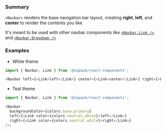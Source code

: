 ### Summary

`<Navbar>` renders the base navigation bar layout, creating **right**, **left**, and **center** to render the contents you like.

It's meant to be used with other navbar components like [`<Navbar.Link />`](#/Components/Organisms/Navbar/NavbarLink) and [`<Navbar.Dropdown />`](#/Components/Organisms/Navbar/NavbarDropdown)

### Examples

- White theme

```ts { "props": { "style": { "transform": "translate3d(0, 0, 0)", "backgroundColor": "#00B9A7", "border": "2px solid #efefef" } } }
import { Navbar, Link } from '@zopauk/react-components';

<Navbar left={<Link>left</Link>} center={<Link>center</Link>} right={<Link>right</Link>} />;
```

- Teal theme

```ts { "props": { "style": { "transform": "translate3d(0, 0, 0)", "backgroundColor": "#fff", "border": "2px solid #efefef" } } }
import { Navbar, Link } from '@zopauk/react-components';

<Navbar
  backgroundColor={colors.base.primary}
  left={<Link color={colors.neutral.white}>left</Link>}
  right={<Link color={colors.neutral.white}>right</Link>}
/>;
```
